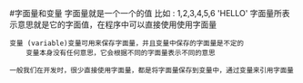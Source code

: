 #字面量和变量
    字面量就是一个一个的值 比如 : 1,2,3,4,5,6 'HELLO'
        字面量所表示意思就是它的字面值，在程序中可以直接使用使用字面量

    变量 (variable)变量可用来保存字面量，并且变量中保存的字面量是不定的
        变量本身没有任何意思，它会根据不同的字面量表示不同的意思

    一般我们在开发时，很少直接使用字面量，都是将字面量保存到变量中，通过变量来引用字面量